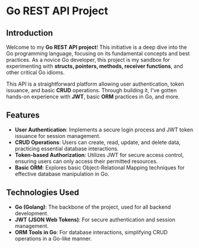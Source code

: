 # Go REST API Project

## **Introduction**

Welcome to my **Go REST API project**! This initiative is a deep dive into the Go programming language, focusing on its fundamental concepts and best practices. As a novice Go developer, this project is my sandbox for experimenting with **structs, pointers, methods, receiver functions**, and other critical Go idioms.

This API is a straightforward platform allowing user authentication, token issuance, and basic **CRUD** operations. Through building it, I've gotten hands-on experience with **JWT**, basic **ORM** practices in Go, and more.

## **Features**

- **User Authentication**: Implements a secure login process and JWT token issuance for session management.
- **CRUD Operations**: Users can create, read, update, and delete data, practicing essential database interactions.
- **Token-based Authorization**: Utilizes JWT for secure access control, ensuring users can only access their permitted resources.
- **Basic ORM**: Explores basic Object-Relational Mapping techniques for effective database manipulation in Go.

## **Technologies Used**

- **Go (Golang)**: The backbone of the project, used for all backend development.
- **JWT (JSON Web Tokens)**: For secure authentication and session management.
- **ORM Tools in Go**: For database interactions, simplifying CRUD operations in a Go-like manner.

